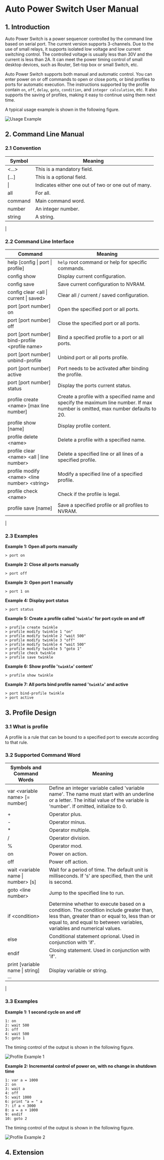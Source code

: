 # Auto Power Switch User Manual

## 1. Introduction

Auto Power Switch is a power sequencer controlled by the command line based on serial port.
The current version supports 3-channels.
Due to the use of small relays, it supports isolated low voltage and low current switching control.
The controlled voltage is usually less than 30V and the current is less than 2A.
It can meet the power timing control of small desktop devices, such as Router, Set-top box or small Switch, etc.

Auto Power Switch supports both manual and automatic control.
You can enter power on or off commands to open or close ports, or bind profiles to ports for automatic execution.
The instructions supported by the profile contain `on`, `off`, `delay`, `goto`, `condition`, and `integer calculation`, etc.
It also supports the saving of profiles, making it easy to continue using them next time.

A typical usage example is shown in the following figure.

![Usage Example](graph/usage_example.svg)

## 2. Command Line Manual

### 2.1 Convention

| Symbol  | Meaning |
| ------- | ------- |
| \<...\> | This is a mandatory field. |
| [...]   | This is a optional field.  |
| \|      | Indicates either one out of two or one out of many. |
| all     | For all. |
| command | Main command word. |
| number  | An integer number. |
| string  | A string. |
|

### 2.2 Command Line Interface

| Command                                             | Meaning |
| ---                                                 | --- |
| help [config \| port \| profile]                    | `help` root command or help for specific commands. |
| config show                                         | Display current configuration. |
| config save                                         | Save current configuration to NVRAM. |
| config clear \<all \| current \| saved\>            | Clear all / current / saved configuration. |
| port [port number] on                               | Open the specified port or all ports. |
| port [port number] off                              | Close the specified port or all ports. |
| port [port number] bind-profile \<profile name\>    | Bind a specified profile to a port or all ports. |
| port [port number] unbind-profile                   | Unbind port or all ports profile. |
| port [port number] active                           | Port needs to be activated after binding the profile. |
| port [port number] status                           | Display the ports current status. |
| profile create \<name\> [max line number]           | Create a profile with a specified name and specify the maximum line number. If max number is omitted, max number defaults to 20. |
| profile show [name]                                 | Display profile content. |
| profile delete \<name\>                             | Delete a profile with a specified name. |
| profile clear \<name\> \<all \| line number\>       | Delete a specified line or all lines of a specified profile. |
| profile modify \<name\> \<line number\> \<string\>  | Modify a specified line of a specified profile. |
| profile check \<name>                               | Check if the profile is legal. |
| profile save [name]                                 | Save a specified profile or all profiles to NVRAM. |
|

### 2.3 Examples

**Example 1: Open all ports manually**
```
> port on
```

**Example 2: Close all ports manually**
```
> port off
```

**Example 3: Open port 1 manually**
```
> port 1 on
```

**Example 4: Display port status**
```
> port status
```

**Example 5: Create a profile called '`twinkle`' for port cycle on and off**
```
> profile create twinkle
> profile modify twinkle 1 "on"
> profile modify twinkle 2 "wait 500"
> profile modify twinkle 3 "off"
> profile modify twinkle 4 "wait 500"
> profile modify twinkle 5 "goto 1"
> profile check twinkle
> profile save twinkle
```
**Example 6: Show profile '`twinkle`' content'**
```
> profile show twinkle
```

**Example 7: All ports bind profile named '`twinkle`' and active**
```
> port bind-profile twinkle
> port active
```

## 3. Profile Design

### 3.1 What is profile

A profile is a rule that can be bound to a specified port to execute according to that rule.

### 3.2 Supported Command Word

| Symbols and Command Words            | Meaning |
| ---                                  | --- |
| var \<variable name\> [= number]     | Define an integer variable called 'variable name'. The name must start with an underline or a letter. The initial value of the variable is 'number'. If omitted, initialize to 0. |
| +                                    | Operator plus. |
| -                                    | Operator minus. |
| *                                    | Operator multiple. |
| /                                    | Operator division. |
| %                                    | Operator mod. |
| on                                   | Power on action. |
| off                                  | Power off action. |
| wait \<variable name \| number\> [s] | Wait for a period of time. The default unit is milliseconds. If 's' are specified, then the unit is second. |
| goto \<line number\>                 | Jump to the specified line to run. |
| if \<condition\>                     | Determine whether to execute based on a condition. The condition include greater than, less than, greater than or equal to, less than or equal to, and equal to between variables, variables and numerical values. |
| else                                 | Conditional statement oprional. Used in conjunction with 'if'. |
| endif                                | Closing statement. Used in conjunction with 'if'. |
| print [variable name \| string] ...  | Display variable or string. |
|

### 3.3 Examples

**Example 1: 1 second cycle on and off**
```
1: on
2: wait 500
3: off
4: wait 500
5: goto 1
```

The timing control of the output is shown in the following figure.

![Profile Example 1](graph/profile_example_1.svg)

**Example 2: Incremental control of power on, with no change in shutdown time**
```
1: var a = 1000
2: on
3: wait a
4: off
5: wait 1000
6: print "a = " a
7: if a < 3000
8: a = a + 1000
9: endif
10: goto 2
```

The timing control of the output is shown in the following figure.

![Profile Example 2](graph/profile_example_2.svg)

## 4. Extension
